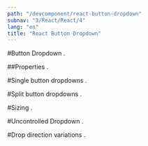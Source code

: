 ```yaml
---
path: "/devcomponent/react-button-dropdown"
subnav: "3/React/React/4"
lang: "en"
title: "React Button Dropdown"
---
```


#Button Dropdown
.
<reactbuttondropdownexample1 />

##Properties
.
<reactbuttondropdownexample1properties />

#Single button dropdowns
.
<reactbuttondropdownexample2 />

#Split button dropdowns
.
<reactbuttondropdownexample3 />

#Sizing
.
<reactbuttondropdownexample4 />

#Uncontrolled Dropdown
.
<reactbuttondropdownexample5 />

#Drop direction variations
.
<reactbuttondropdownexample6 />
